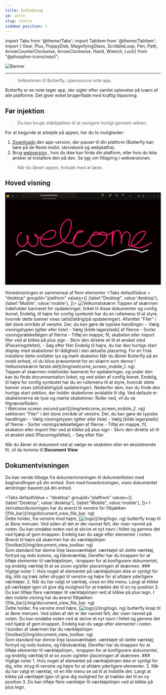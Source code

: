 ```yaml
---
title: Indledning
id: intro
slug: /intro
sidebar_position: 1
---
```


import Tabs from '@theme/Tabs';
import TabItem from '@theme/TabItem';
import { Gear, Plus, FloppyDisk, MagnifyingGlass, ScribbleLoop, Pen, Path, ArrowCounterClockwise, ArrowClockwise, Hand, Wrench, Lock} from "@phosphor-icons/react";

![Banner](/img/banner.png)

---

> Velkommen til Butterfly, opensource note app.

Butterfly er en note tager app, der sigter efter samlet oplevelse på tværs af alle platforme. Det giver enkel brugerflade med kraftig tilpasning.

## Før injektion

> Du kan bruge sidebjælken til at navigere hurtigt gennem wikien.


For at begynde at arbejde på appen, har du to muligheder:
1. [Downloads](/downloads) den app-version, der passer til din platform (Butterfly kan køre på de fleste mobil, skrivebord og webplatfra).
2. Brug [webversion](https://butterfly.linwood.dev) , hvis du ikke kan finde din platform, eller hvis du ikke ønsker at installere den på den. Se [her](storage#web) om fillagring i webversionen.

> Når du åbner appen, fortsæt med at læse.



## Hoved visning

![Hoved visning](main.png)

Hovedvisningen er sammensat af flere elementer
<Tabs
    defaultValue = "desktop"
    groupId="platfrom"
        values={[
        {label:"Desktop", value:'desktop'},
 {label:"Mobile", value:'mobile'},
 ]}>
    <TabItem value="desktop">
        ![Velkomstskærm](/img/welcome_screen_desktop.png)
        Toppen af skærmen indeholder banneret for opdateringer, linket til disse dokumenter og <Gear/> config ikonet. Endelig, til højre for <Gear/> config symbolet har du en rullemenu til at styre, hvornår dette banner vises (altid/aldrig/på opdateringer).
        Afsnittet "Filer" i det store område af venstre. Der, du kan gøre de typiske handlinger:
            - Vælg visningstypen (gitter eller liste)
            - Vælg [kilde lagerplads] af filerne
            - Sorter visningsrækkefølgen af filerne
            - Tilføj en mappe, fil, skabelon eller import filer ved at klikke på <Plus/> plus sign
            - Skriv den direkte sti til et ønsket sted (Placeringsfeltet),
            - Søg efter filer
        Endelig til højre, du har den hurtige start display med skabeloner til rådighed i den aktuelle placering. For en frisk installere dette omfatter lys og mørk skabelon
    </TabItem>
    <TabItem value="mobile">
        Når du åbner Butterfly på en mobil enhed, vil du blive præsenteret for en skærm som denne
        ! Velkomstskærm første del](/img/welcome_screen_mobile_1. ng)   
        Toppen af skærmen indeholder banneret for opdateringer, og under den kan du finde documnentation linket, og ved siden af <Gear/> config ikonet. Endelig, til højre for <Gear/> config symbolet har du en rullemenu til at styre, hvornår dette banner vises (altid/aldrig/på opdateringer).
        Nedenfor dem, kan du finde den hurtige start sektion, der holder skabeloner avialable til dig. Ved defaule er skabelonerne de lyse og mørke skabeloner. 
        Ruller ned, vil du se filgrænsefladen:
        \
        ! Welcome screen second part](/img/welcome_screen_mobile_2. ng)  
        sektionen "Filer" i det store område af venstre. Der, du kan gøre de typiske handlinger:
        - Vælg visningstypen (gitter eller liste)
        - Vælg [kilde lagerplads] af filerne
        - Sorter visningsrækkefølgen af filerne
        - Tilføj en mappe, fil, skabelon eller import filer ved at klikke på <Plus/> plus sign
        - Skriv den direkte sti til et ønsket sted (Placeringsfeltet),
        - Søg efter filer
    </TabItem>
</Tabs>

Når du åbner et dokument ved at vælge en skabelon eller en eksisterende fil, vil du komme til **Document View**

## Dokumentvisningen

Du kan vende tilbage fra dokumentvisningen til dokumentlisten med baghandlingen på din enhed. Som med hovedvisningen, vises dokumentet ændringer baseret på din enhed.

<Tabs
    defaultValue = "desktop"
    groupId="platfrom"
        values={[
        {label:"Desktop", value:'desktop'},
 {label:"Mobile", value:'mobile'},
 ]}>
    <TabItem value="desktop">
        I skrivebordsvisningen har du øverst til venstre for filbjælken\
        ![file_bar](/img/document_view_file_bar. ng)\
        Dette holder, fra venstre mod højre, 
        [<img alt="logo" src="/img/logo.png" width="16"/>](/img/logo. ng)
        butterfly knap til at åbne menuen. Ved siden af det er der navnet felt, der viser navnet på noten. Du kan omdøbe noten ved at skrive et nyt navn i feltet og gemme det ved hjælp af <FloppyDisk/> gem knappen. Endelig kan du <MagnifyingGlass/> søge efter elementer i noten.
        \
        Øverst til højre på skærmen har du værktøjslinjen\
        ![toolbar](/img/document_view_toolbar. ng)\
        Som standard har denne linje <ScribbleLoop/> lassoværktøjet. værktøjet <Pen/> <Path/> sti slette værktøj; <ArrowCounterClockwise/> fortryd og <ArrowClockwise/> redo butons, og <Hand/> håndværktøj. Derefter har du knappen <Plus/> for at tilføje elementer til værktøjslinjen, <Wrench/> -knappen for at konfigurere dokumentet, og endelig <Lock/> værktøj til at se zoom og/eller placeringen af skærmen. 
        ### Vigtige noter
        1. Hvis noget af elementet på værktøjslinjen ikke er synligt for dig, klik og træk (eller stryge) til venstre og højre for at afsløre yderligere værktøjer. 
        2. Når du har valgt et værktøj, vises en lille menu. Langt at klikke på værktøjet igen vil give dig mulighed for at trække det til en ny position
        3. Du kan tilføje flere værktøjer til værktøjslinjen ved at klikke på <Plus/> plus tegn. 
    </TabItem>
    <TabItem value="mobile">
        I den mobile visning har du øverst filbjælken\
        ![file_bar](/img/document_view_file_bar. ng)\
        Dette holder, fra venstre mod højre, 
        [<img alt="logo" src="/img/logo.png" width="16"/>](/img/logo. ng)
        butterfly knap til at åbne menuen. Ved siden af det er der navnet felt, der viser navnet på noten. Du kan omdøbe noten ved at skrive et nyt navn i feltet og gemme det ved hjælp af <FloppyDisk/> gem knappen. Endelig kan du <MagnifyingGlass/> søge efter elementer i noten.
        \
        I bunden af skærmen har du værktøjslinjen\
        ![toolbar](/img/document_view_toolbar. ng)\
        Som standard har denne linje <ScribbleLoop/> lassoværktøjet. værktøjet <Pen/> <Path/> sti slette værktøj; <ArrowCounterClockwise/> fortryd og <ArrowClockwise/> redo butons, og <Hand/> håndværktøj. Derefter har du knappen <Plus/> for at tilføje elementer til værktøjslinjen, <Wrench/> -knappen for at konfigurere dokumentet, og endelig <Lock/> værktøj til at se zoom og/eller placeringen af skærmen. 
        ### Vigtige noter
        1. Hvis noget af elementet på værktøjslinjen ikke er synligt for dig, eller stryg til venstre og højre for at afsløre yderligere elementer. 
        2. Når du har valgt et værktøj, vil en lille menu se ud til at indstille det. Langt at klikke på værktøjet igen vil give dig mulighed for at trække det til en ny position
        3. Du kan tilføje flere værktøjer til værktøjslinjen ved at klikke på <Plus/> plus tegn. 
    </TabItem>
</Tabs>
	

